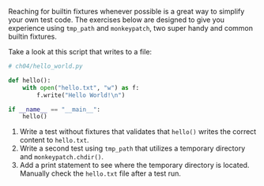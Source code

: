 Reaching for builtin fixtures whenever possible is a great way to simplify your own test code. The exercises below are designed to give you experience using `tmp_path` and `monkeypatch`, two super handy and common builtin fixtures.

Take a look at this script that writes to a file:


```python
# ch04/hello_world.py

def hello():
    with open("hello.txt", "w") as f:
        f.write("Hello World!\n")

if __name__ == "__main__":
    hello()
```
1. Write a test without fixtures that validates that `hello()` writes the correct content to `hello.txt`.
2. Write a second test using `tmp_path` that utilizes a temporary directory and `monkeypatch.chdir()`.
3. Add a print statement to see where the temporary directory is located. Manually check the `hello.txt` file after a test run. 